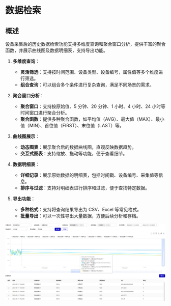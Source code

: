# 数据检索

## 概述

设备采集后的历史数据检索功能支持多维度查询和聚合窗口分析，提供丰富的聚合函数，并展示曲线图及数据明细表，支持导出功能。

1. **多维度查询**：

   - **灵活筛选**：支持按时间范围、设备类型、设备编号，属性值等多个维度进行筛选。
   - **组合查询**：可以组合多个条件进行复杂查询，满足不同场景的需求。

2. **聚合窗口分析**：

   - **聚合窗口**：支持按原始值、5 分钟、20 分钟、1 小时、4 小时、24 小时等时间窗口进行聚合分析。
   - **聚合函数**：提供多种聚合函数，如平均值（AVG）、最大值（MAX）、最小值（MIN）、首位值（FIRST）、末位值（LAST）等。

3. **曲线图展示**：

   - **动态图表**：展示聚合后的数据曲线图，直观反映数据趋势。
   - **交互式图表**：支持缩放、拖动等功能，便于查看细节。

4. **数据明细表**：

   - **详细记录**：展示原始数据的明细表，包括时间戳、设备编号、采集值等信息。
   - **排序与过滤**：支持对明细表进行排序和过滤，便于查找特定数据。

5. **导出功能**：
   - **多种格式**：支持将查询结果导出为 CSV、Excel 等常见格式。
   - **批量导出**：可以一次性导出大量数据，方便后续分析和存档。

![alt text](image-27.png)
